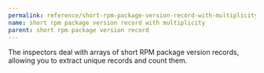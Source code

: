 ```yaml
---
permalink: reference/short-rpm-package-version-record-with-multiplicity.html
name: short rpm package version record with multiplicity
parent: short rpm package version record
---
```


The <short rpm package version record with multiplicity> inspectors deal with arrays of short RPM package version records, allowing you to extract unique records and count them. 